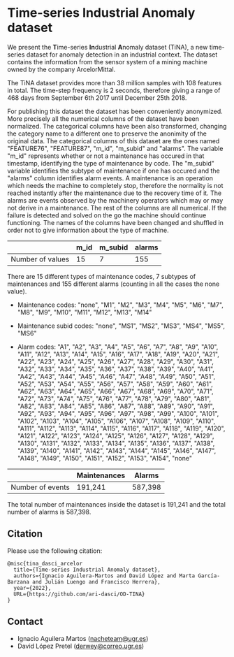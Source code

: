 # Time-series Industrial Anomaly dataset

We present the **T**ime-series **In**dustrial **A**nomaly dataset (TiNA), a new time-series dataset for anomaly detection in an industrial context. The dataset contains the information from the sensor system of a mining machine owned by the company ArcelorMittal.

The TiNA dataset provides more than 38 million samples with 108 features in total. The time-step frequency is 2 seconds, therefore giving a range of 468 days from September 6th 2017 until December 25th 2018.

For publishing this dataset the dataset has been conveniently anonymized. More precisely all the numerical columns of the dataset have been normalized. The categorical columns have been also transformed, changing the category name to a different one to preserve the anonimity of the original data. The categorical columns of this dataset are the ones named "FEATURE76", "FEATURE87", "m_id", "m_subid" and "alarms". The variable "m_id" represents whether or not a maintenance has occured in that timestamp, identifying the type of maintenance by code. The "m_subid" variable identifies the subtype of maintenance if one has occured and the "alarms" column identifies alarm events. A maintenance is an operation which needs the machine to completely stop, therefore the normality is not reached instantly after the maintenance due to the recovery time of it. The alarms are events observed by the machinery operators which may or may not derive in a maintenance. The rest of the columns are all numerical. If the failure is detected and solved on the go the machine should continue functioning. The names of the columns have been changed and shuffled in order not to give information about the type of machine.



|                  | m_id | m_subid | alarms |
| ---------------- | ---- | ------- | ------ |
| Number of values |  15  |    7    |  155   |



There are 15 different types of maintenance codes, 7 subtypes of maintenances and 155 different alarms (counting in all the cases the none value).

- Maintenance codes: "none", "M1", "M2", "M3", "M4", "M5", "M6", "M7", "M8", "M9", "M10", "M11", "M12", "M13", "M14"

- Maintenance subid codes: "none", "MS1", "MS2", "MS3", "MS4", "MS5", "MS6"

- Alarm codes: "A1", "A2", "A3", "A4", "A5", "A6", "A7", "A8", "A9", "A10", "A11", "A12", "A13", "A14", "A15", "A16", "A17", "A18", "A19", "A20", "A21", "A22", "A23", "A24", "A25", "A26", "A27", "A28", "A29", "A30", "A31", "A32", "A33", "A34", "A35", "A36", "A37", "A38", "A39", "A40", "A41", "A42", "A43", "A44", "A45", "A46", "A47", "A48", "A49", "A50", "A51", "A52", "A53", "A54", "A55", "A56", "A57", "A58", "A59", "A60", "A61", "A62", "A63", "A64", "A65", "A66", "A67", "A68", "A69", "A70", "A71", "A72", "A73", "A74", "A75", "A76", "A77", "A78", "A79", "A80", "A81", "A82", "A83", "A84", "A85", "A86", "A87", "A88", "A89", "A90", "A91", "A92", "A93", "A94", "A95", "A96", "A97", "A98", "A99", "A100", "A101", "A102", "A103", "A104", "A105", "A106", "A107", "A108", "A109", "A110", "A111", "A112", "A113", "A114", "A115", "A116", "A117", "A118", "A119", "A120", "A121", "A122", "A123", "A124", "A125", "A126", "A127", "A128", "A129", "A130", "A131", "A132", "A133", "A134", "A135", "A136", "A137", "A138", "A139", "A140", "A141", "A142", "A143", "A144", "A145", "A146", "A147", "A148", "A149", "A150", "A151", "A152", "A153", "A154", "none"



|                  | Maintenances | Alarms  |
| ---------------- | ------------ | ------- |
| Number of events |   191,241    | 587,398 |



The total number of maintenances inside the dataset is 191,241 and the total number of alarms is 587,398.

## Citation

Please use the following citation:

```
@misc{tina_dasci_arcelor
  title={Time-series Industrial Anomaly dataset},
  authors={Ignacio Aguilera-Martos and David López and Marta García-Barzana and Julián Luengo and Francisco Herrera},
  year={2022},
  URL={https://github.com/ari-dasci/OD-TINA}
}
```

## Contact

- Ignacio Aguilera Martos (nacheteam@ugr.es)
- David López Pretel (derwey@correo.ugr.es)
